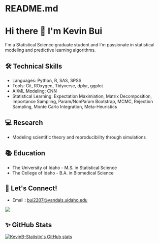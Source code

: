 # README.md

# Hi there 👋 I'm Kevin Bui
I'm a Statistical Science graduate student and I'm passionate in statistical modeling and predictive learning algorithms.
## 🛠 Technical Skills
- Languages: Python, R, SAS, SPSS
- Tools: Git, ROxygen, Tidyverse, dplyr, ggplot
- AI/ML Modeling: CNN
- Statistical Learning: Expectation Maximiation, Matrix Decomposition, Importance Sampling, Param/NonParam Bootstrap, MCMC, Rejection Sampling, Monte Carlo Integration, Meta-Heuristics

## 💻 Research
- Modeling scientific theory and reproducibility through simulations

## 📚 Education
- The University of Idaho - M.S. in Statistical Science
- The College of Idaho - B.A. in Biomedical Science

## 🤝 Let's Connect!
- Email : bui2207@vandals.uidaho.edu

![](https://komarev.com/ghpvc/?username=KevinB-Statistics&color=green)

## ✨ GitHub Stats

[![KevinB-Statistic's GitHub stats](https://github-readme-stats.vercel.app/api?username=KevinB-Statistics&show_icons=true&icon_color=586069&text_color=586069&bg_color=fff&line_height=30&hide_title=true&title_color=0366d6)](https://github.com/anuraghazra/github-readme-stats)

<!--## 🚀 LeetCode ([profile](https://leetcode.com/Kev101))
![KevinB-Statistics's Leetcode Stats](https://leetcard.jacoblin.cool/Kev101?theme=light&font=Noto%20Sans%20Georgian&ext=activity)-->
